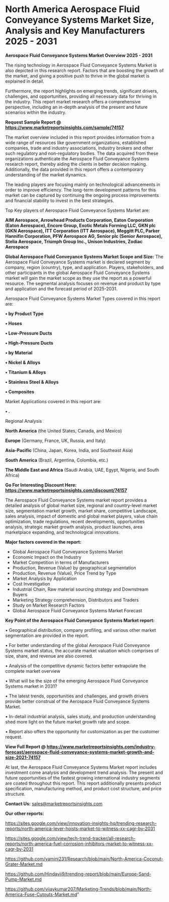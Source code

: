 # North America Aerospace Fluid Conveyance Systems Market Size, Analysis and Key Manufacturers 2025 - 2031

<Strong> Aerospace Fluid Conveyance Systems Market Overview 2025 - 2031</strong>

The rising technology in Aerospace Fluid Conveyance Systems Market is also depicted in this research report. Factors that are boosting the growth of the market, and giving a positive push to thrive in the global market is explained in detail.

Furthermore, the report highlights on emerging trends, significant drivers, challenges, and opportunities, providing all necessary data for thriving in the industry. This report market research offers a comprehensive perspective, including an in-depth analysis of the present and future scenarios within the industry.

<strong>Request Sample Report @ <a href=https://www.marketreportsinsights.com/sample/74157>https://www.marketreportsinsights.com/sample/74157</a></strong>

The market overview included in this report provides information from a wide range of resources like government organizations, established companies, trade and industry associations, industry brokers and other such regulatory and non-regulatory bodies. The data acquired from these organizations authenticate the Aerospace Fluid Conveyance Systems research report, thereby aiding the clients in better decision making. Additionally, the data provided in this report offers a contemporary understanding of the market dynamics.

The leading players are focusing mainly on technological advancements in order to improve efficiency. The long-term development patterns for this market can be captured by continuing the ongoing process improvements and financial stability to invest in the best strategies.

Top Key players of Aerospace Fluid Conveyance Systems Market are:

<strong>AIM Aerospace, Arrowhead Products Corporation, Eaton Corporation (Eaton Aerospace), Encore Group, Exotic Metals Forming LLC, GKN plc (GKN Aerospace), ITT Corporation (ITT Aerospace), Meggitt PLC, Parker Hannifin Corporation, PFW Aerospace AG, Senior plc (Senior Aerospace), Stelia Aerospace, Triumph Group Inc., Unison Industries, Zodiac Aerospace</strong>

<strong><b>Global Aerospace Fluid Conveyance Systems Market Scope and Size:</b></strong>
The Aerospace Fluid Conveyance Systems market is declared segment by company, region (country), type, and application. Players, stakeholders, and other participants in the global Aerospace Fluid Conveyance Systems market will gain the market scope as they use the report as a powerful resource. The segmental analysis focuses on revenue and product by type and application and the forecast period of 2025-2031.

Aerospace Fluid Conveyance Systems Market Types covered in this report are:

<strong>• by Product Type

• Hoses

• Low-Pressure Ducts

• High-Pressure Ducts

• by Material

• Nickel & Alloys

• Titanium & Alloys

• Stainless Steel & Alloys

• Composites</strong>

Market Applications covered in this report are:

<strong>• .</strong> 

Regional Analysis

<strong>North America</strong> (the United States, Canada, and Mexico)

<strong>Europe</strong> (Germany, France, UK, Russia, and Italy)

<strong>Asia-Pacific</strong> (China, Japan, Korea, India, and Southeast Asia)

<strong>South America</strong> (Brazil, Argentina, Colombia, etc.)

<strong>The Middle East and Africa</strong> (Saudi Arabia, UAE, Egypt, Nigeria, and South Africa)

<strong>Go For Interesting Discount Here: <a href=https://www.marketreportsinsights.com/discount/74157>https://www.marketreportsinsights.com/discount/74157</a></strong>

The Aerospace Fluid Conveyance Systems market report provides a detailed analysis of global market size, regional and country-level market size, segmentation market growth, market share, competitive Landscape, sales analysis, impact of domestic and global market players, value chain optimization, trade regulations, recent developments, opportunities analysis, strategic market growth analysis, product launches, area marketplace expanding, and technological innovations.

<strong><b>Major factors covered in the report:</b></strong>
<ul>
  <li>Global Aerospace Fluid Conveyance Systems Market </li>
  <li>Economic Impact on the Industry</li>
  <li>Market Competition in terms of Manufacturers</li>
  <li>Production, Revenue (Value) by geographical segmentation</li>
  <li>Production, Revenue (Value), Price Trend by Type</li>
  <li>Market Analysis by Application</li>
  <li>Cost Investigation</li>
  <li>Industrial Chain, Raw material sourcing strategy and Downstream Buyers</li>
  <li>Marketing Strategy comprehension, Distributors and Traders</li>
  <li>Study on Market Research Factors</li>
  <li>Global Aerospace Fluid Conveyance Systems Market Forecast</li>
</ul>

<strong><b>Key Point of the Aerospace Fluid Conveyance Systems Market report:</b></strong>

• Geographical distribution, company profiling, and various other market segmentation are provided in the report.

• For better understanding of the global Aerospace Fluid Conveyance Systems market status, the accurate market valuation which comprises of size, share, and revenue are also covered.

• Analysis of the competitive dynamic factors better extrapolate the complete market overview

• What will be the size of the emerging Aerospace Fluid Conveyance Systems market in 2031?

• The latest trends, opportunities and challenges, and growth drivers provide better construal of the Aerospace Fluid Conveyance Systems Market.

• In-detail industrial analysis, sales study, and production understanding shed more light on the future market growth rate and scope.

• Report also offers the opportunity for customization as per the customer request.

<strong><b>View Full Report @ <a href=https://www.marketreportsinsights.com/industry-forecast/aerospace-fluid-conveyance-systems-market-growth-and-size-2021-74157>https://www.marketreportsinsights.com/industry-forecast/aerospace-fluid-conveyance-systems-market-growth-and-size-2021-74157</a></b></strong>


At last, the Aerospace Fluid Conveyance Systems Market report includes investment come analysis and development trend analysis. The present and future opportunities of the fastest growing international industry segments are coated throughout this report. This report additionally presents product specification, manufacturing method, and product cost structure, and price structure.

<strong>Contact Us:</strong>
sales@marketreportsinsights.com

<strong>Our other reports:</strong>

<a href=https://sites.google.com/view/innovation-insights-hq/trending-research-reports/north-america-lever-hoists-market-to-witness-xx-cagr-by-2031>https://sites.google.com/view/innovation-insights-hq/trending-research-reports/north-america-lever-hoists-market-to-witness-xx-cagr-by-2031</a>

<a href=https://sites.google.com/view/tech-trend-tracker/all-research-reports/north-america-fuel-corrosion-inhibitors-market-to-witness-xx-cagr-by-2031>https://sites.google.com/view/tech-trend-tracker/all-research-reports/north-america-fuel-corrosion-inhibitors-market-to-witness-xx-cagr-by-2031</a>

<a href=https://github.com/yamini231/Research/blob/main/North-America-Coconut-Grater-Market.md>https://github.com/yamini231/Research/blob/main/North-America-Coconut-Grater-Market.md</a>

<a href=https://github.com/Hindavii9/trending-report/blob/main/Europe-Sand-Pump-Market.md>https://github.com/Hindavii9/trending-report/blob/main/Europe-Sand-Pump-Market.md</a>

<a href=https://github.com/vijaykumar207/Marketing-Trends/blob/main/North-America-Fuse-Cutouts-Market.md>https://github.com/vijaykumar207/Marketing-Trends/blob/main/North-America-Fuse-Cutouts-Market.md</a>"

